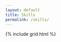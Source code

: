 ```yaml
---
layout: default
title: Skills
permalink: /skills/
---
```


<div class="col_12">{% include grid.html %}</div>
